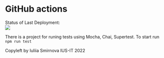 # GitHub actions 

Status of Last Deployment: <br>
<img src="https://github.com/Iuliia17/ser_fd/workflows/CI_for_ser_fd/badge.svg?brunch=main"><br>

There is a project for runing tests using Mocha, Chai, Supertest.
To start run `npm run test`

Copyleft by Iuliia Smirnova IUS-IT 2022
